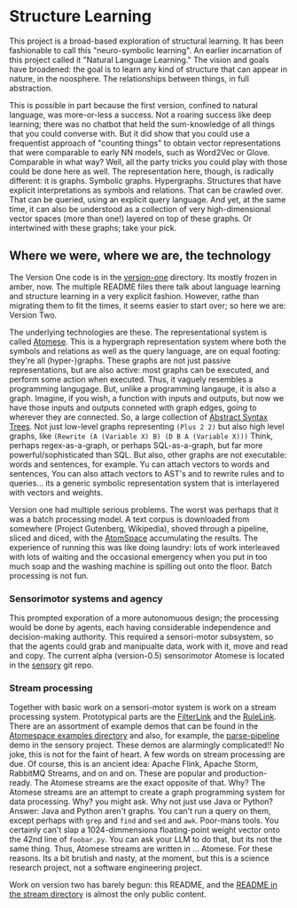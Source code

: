 Structure Learning
==================
This project is a broad-based exploration of structural learning.
It has been fashionable to call this "neuro-symbolic learning".
An earlier incarnation of this project called it "Natural Language
Learning."  The vision and goals have broadened: the goal is to
learn any kind of structure that can appear in nature, in the noosphere.
The relationships between things, in full abstraction.

This is possible in part because the first version, confined to natural
language, was more-or-less a success. Not a roaring success like deep
learning; there was no chatbot that held the sum-knowledge of all things
that you could converse with. But it did show that you could use a
frequentist approach of "counting things" to obtain vector representations
that were comparable to early NN models, such as Word2Vec or Glove.
Comparable in what way? Well, all the party tricks you could play with
those could be done here as well. The representation here, though, is
radically different: it is graphs. Symbolic graphs. Hypergraphs.
Structures that have explicit interpretations as symbols and relations.
That can be crawled over. That can be queried, using an explicit query
language. And yet, at the same time, it can also be understood as a
collection of very high-dimensional vector spaces (more than one!)
layered on top of these graphs. Or intertwined with these graphs; take
your pick.

Where we were, where we are, the technology
-------------------------------------------
The Version One code is in the [version-one](version-one) directory.
Its mostly frozen in amber, now. The multiple README files there talk
about language learning and structure learning in a very explicit
fashion. However, rathe than migrating them to fit the times, it seems
easier to start over; so here we are: Version Two.

The underlying technologies are these. The representational system is
called [Atomese](https://wiki.opencog.org/w/Atomese). This is a
hypergraph representation system where both the symbols and relations
as well as the query language, are on equal footing: they're all
(hyper-)graphs. These graphs are not just passive representations,
but are also active: most graphs can be executed, and perform some
action when executed. Thus, it vaguely resembles a programming
langugage. But, unlike a programming langauge, it is also a graph.
Imagine, if you wish, a function with inputs and outputs, but now
we have those inputs and outputs conneted with graph edges, going
to wherever they are connected. So, a large collection of
[Abstract Syntax Trees](https://en.wikipedia.org/wiki/Abstract_syntax_tree).
Not just low-level graphs representing `(Plus 2 2)` but also high
level graphs, like `(Rewrite (A (Variable X) B) (D B A (Variable X)))`
Think, perhaps regex-as-a-graph, or perhaps SQL-as-a-graph, but far
more powerful/sophisticated than SQL. But also, other graphs are not
executable: words and sentences, for example. Yu can attach vectors
to words and sentences, You can also attach vectors to AST's and
to rewrite rules and to queries... its a generic symbolic representation
system that is interlayered with vectors and weights.

Version one had multiple serious problems. The worst was perhaps that
it was a batch processing model. A text corpus is downloaded from
somewhere (Project Gutenberg, Wikipedia), shoved through a pipeline,
sliced and diced, with the [AtomSpace](https://github.com/opencog/atomspace)
accumulating the results. The experience of running this was like
doing laundry: lots of work interleaved with lots of waiting and the
occasional emergency when you put in too much soap and the washing
machine is spilling out onto the floor.  Batch processing is not fun.

### Sensorimotor systems and agency
This prompted exporation of a more autonomuous design; the processing
would be done by agents, each having considerable independence and
decision-making authority. This required a sensori-motor subsystem,
so that the agents could grab and manipualte data, work with it, move
and read and copy. The current alpha (version-0.5) sensorimotor
Atomese is located in the [sensory](https://github.com/opencog/sensory)
git repo.

### Stream processing
Together with basic work on a sensori-motor system is work on a
stream processing system. Prototypical parts are the
[FilterLink](https://wiki.opencog.org/w/FilterLink) and the
[RuleLink](https://wiki.opencog.org/w/RuleLink).
There are an assortment of example demos that can be found in the
[Atomespace examples directory](https://github.com/opencog/atomspace/tree/master/examples/atomspace)
and also, for example, the
[parse-pipeline](https://github.com/opencog/sensory/blob/master/examples/parse-pipeline.scm)
demo in the sensory project. These demos are alarmingly complicated!!
No joke, this is not for the faint of heart.  A few words on stream
processing are due. Of course, this is an ancient idea: Apache Flink,
Apache Storm, RabbitMQ Streams, and on and on. These are popular and
production-ready. The Atomese streams are the exact opposite of that.
Why? The Atomese streams are an attempt to create a graph programming
system for data processing. Why? you might ask. Why not just use Java
or Python? Answer: Java and Python aren't graphs. You can't run a query
on them, except perhaps with `grep` and `find` and `sed` and `awk`.
Poor-mans tools. You certainly can't slap a 1024-dimmensiona
floating-point weight vector onto the 42nd line of `foobar.py`. You
can ask your LLM to do that, but its not the same thing. Thus,
Atomese streams are written in ... Atomese. For these reasons.
Its a bit brutish and nasty, at the moment, but this is a science
research project, not a software engineering project.

Work on version two has barely begun: this README, and the
[README in the stream directory](stream/README.md) is almost the only
public content.
